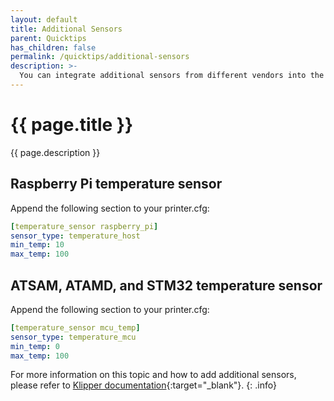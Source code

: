 ```yaml
---
layout: default
title: Additional Sensors
parent: Quicktips
has_children: false
permalink: /quicktips/additional-sensors
description: >-
  You can integrate additional sensors from different vendors into the temperature graph in Mainsail.
---
```


# {{ page.title }}
{{ page.description }}

## Raspberry Pi temperature sensor

Append the following section to your printer.cfg:

```yaml
[temperature_sensor raspberry_pi]
sensor_type: temperature_host
min_temp: 10
max_temp: 100
```

## ATSAM, ATAMD, and STM32 temperature sensor

Append the following section to your printer.cfg:

```yaml
[temperature_sensor mcu_temp]
sensor_type: temperature_mcu
min_temp: 0
max_temp: 100
```

For more information on this topic and how to add additional sensors, please refer to [Klipper documentation](https://www.klipper3d.org/Config_Reference.html#builtin-micro-controller-temperature-sensor){:target="_blank"}.
{: .info}